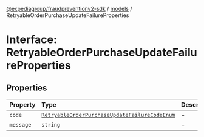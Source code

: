 [@expediagroup/fraudpreventionv2-sdk](../../index.md) / [models](../index.md) / RetryableOrderPurchaseUpdateFailureProperties

# Interface: RetryableOrderPurchaseUpdateFailureProperties

## Properties

| Property | Type | Description | Source |
| :------ | :------ | :------ | :------ |
| `code` | [`RetryableOrderPurchaseUpdateFailureCodeEnum`](../type-aliases/RetryableOrderPurchaseUpdateFailureCodeEnum.md) | - | models/RetryableOrderPurchaseUpdateFailure.ts:61 |
| `message` | `string` | - | models/RetryableOrderPurchaseUpdateFailure.ts:62 |
